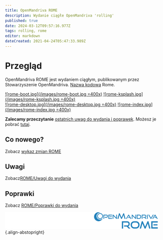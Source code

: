 ```yaml
---
title: OpenMandriva ROME
description: Wydanie ciągłe OpenMandriva 'rolling'
published: true
date: 2024-03-12T09:57:16.977Z
tags: rolling, rome
editor: markdown
dateCreated: 2021-04-24T05:47:33.989Z
---
```


# Przegląd

OpenMandriva ROME jest wydaniem ciągłym, publikowanym przez Stowarzyszenie OpenMandriva. [Nazwa kodowa](/policies/codename) Rome.


[![rome-boot.jpg](/images/rome-boot.jpg =400x)](/images/rome-boot.jpg) [![rome-ksplash.jpg](/images/rome-ksplash.jpg =400x)](/images/rome-ksplash.jpg)   
[![rome-desktop.jpg](/images/rome-desktop.jpg =400x)](/images/rome-desktop.jpg) [![rome-index.jpg](/images/rome-index.jpg =400x)](/images/rome-index.jpg) 


**Zalecamy przeczytanie** [ostatnich uwag do wydania i poprawek](https://wiki.openmandriva.org/distribution/releases/current).
Możesz je pobrać [tutaj](https://sourceforge.net/projects/openmandriva/files/release/ROME/).

## Co nowego?
Zobacz [wykaz zmian ROME](/distribution/releases/rome/new)

## Uwagi
Zobacz[ROME/Uwagi do wydania](/distribution/releases/rome/notes)

## Poprawki
Zobacz [ROME/Poprawki do wydania](/distribution/releases/rome/errata)

![header-tr-rome.svg](/assets/header-tr-rome.svg){.align-abstopright}
